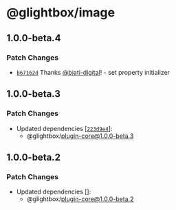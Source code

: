 # @glightbox/image

## 1.0.0-beta.4

### Patch Changes

- [`b67162d`](https://github.com/biati-digital/glightbox/commit/b67162dd9cfdb33e4e34a4d448c2353c0582bf8d) Thanks [@biati-digital](https://github.com/biati-digital)! - set property initializer

## 1.0.0-beta.3

### Patch Changes

- Updated dependencies [[`223d9e4`](https://github.com/biati-digital/glightbox/commit/223d9e4e3aa9dfdb7ad382b4eff5f512cc351372)]:
  - @glightbox/plugin-core@1.0.0-beta.3

## 1.0.0-beta.2

### Patch Changes

- Updated dependencies []:
  - @glightbox/plugin-core@1.0.0-beta.2
